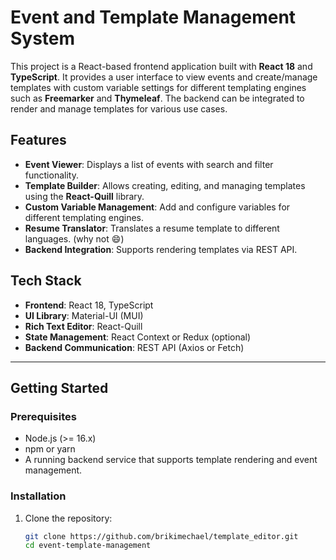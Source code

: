 # Event and Template Management System

This project is a React-based frontend application built with **React 18** and **TypeScript**. It provides a user interface to view events and create/manage templates with custom variable settings for different templating engines such as **Freemarker** and **Thymeleaf**. The backend can be integrated to render and manage templates for various use cases.

## Features

- **Event Viewer**: Displays a list of events with search and filter functionality.
- **Template Builder**: Allows creating, editing, and managing templates using the **React-Quill** library.
- **Custom Variable Management**: Add and configure variables for different templating engines.
- **Resume Translator**: Translates a resume template to different languages. (why not 😄)
- **Backend Integration**: Supports rendering templates via REST API.

## Tech Stack

- **Frontend**: React 18, TypeScript
- **UI Library**: Material-UI (MUI)
- **Rich Text Editor**: React-Quill
- **State Management**: React Context or Redux (optional)
- **Backend Communication**: REST API (Axios or Fetch)

---

## Getting Started

### Prerequisites

- Node.js (>= 16.x)
- npm or yarn
- A running backend service that supports template rendering and event management.

### Installation

1. Clone the repository:

   ```bash
   git clone https://github.com/brikimechael/template_editor.git
   cd event-template-management


